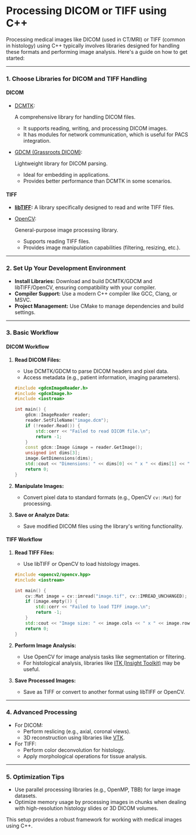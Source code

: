 # Processing DICOM or TIFF using C++

Processing medical images like DICOM (used in CT/MRI) or TIFF (common in histology) using C++ typically involves libraries designed for handling these formats and performing image analysis. Here's a guide on how to get started:

------

### 1. **Choose Libraries for DICOM and TIFF Handling**

#### **DICOM**

- [DCMTK](https://dicom.offis.de/dcmtk.php.en):

   A comprehensive library for handling DICOM files.

  - It supports reading, writing, and processing DICOM images.
  - It has modules for network communication, which is useful for PACS integration.

- [GDCM (Grassroots DICOM)](https://github.com/malaterre/GDCM):

   Lightweight library for DICOM parsing.

  - Ideal for embedding in applications.
  - Provides better performance than DCMTK in some scenarios.

#### **TIFF**

- **[libTIFF](http://www.libtiff.org/):** A library specifically designed to read and write TIFF files.

- [OpenCV](https://opencv.org/):

   General-purpose image processing library.

  - Supports reading TIFF files.
  - Provides image manipulation capabilities (filtering, resizing, etc.).

------

### 2. **Set Up Your Development Environment**

- **Install Libraries:** Download and build DCMTK/GDCM and libTIFF/OpenCV, ensuring compatibility with your compiler.
- **Compiler Support:** Use a modern C++ compiler like GCC, Clang, or MSVC.
- **Project Management:** Use CMake to manage dependencies and build settings.

------

### 3. **Basic Workflow**

#### **DICOM Workflow**

1. **Read DICOM Files:**

   - Use DCMTK/GDCM to parse DICOM headers and pixel data.
   - Access metadata (e.g., patient information, imaging parameters).

   ```cpp
   #include <gdcmImageReader.h>
   #include <gdcmImage.h>
   #include <iostream>
   
   int main() {
       gdcm::ImageReader reader;
       reader.SetFileName("image.dcm");
       if (!reader.Read()) {
           std::cerr << "Failed to read DICOM file.\n";
           return -1;
       }
       const gdcm::Image &image = reader.GetImage();
       unsigned int dims[3];
       image.GetDimensions(dims);
       std::cout << "Dimensions: " << dims[0] << " x " << dims[1] << "\n";
       return 0;
   }
   ```

2. **Manipulate Images:**

   - Convert pixel data to standard formats (e.g., OpenCV `cv::Mat`) for processing.

3. **Save or Analyze Data:**

   - Save modified DICOM files using the library's writing functionality.

#### **TIFF Workflow**

1. **Read TIFF Files:**

   - Use libTIFF or OpenCV to load histology images.

   ```cpp
   #include <opencv2/opencv.hpp>
   #include <iostream>
   
   int main() {
       cv::Mat image = cv::imread("image.tif", cv::IMREAD_UNCHANGED);
       if (image.empty()) {
           std::cerr << "Failed to load TIFF image.\n";
           return -1;
       }
       std::cout << "Image size: " << image.cols << " x " << image.rows << "\n";
       return 0;
   }
   ```

2. **Perform Image Analysis:**

   - Use OpenCV for image analysis tasks like segmentation or filtering.
   - For histological analysis, libraries like [ITK (Insight Toolkit)](https://itk.org/) may be useful.

3. **Save Processed Images:**

   - Save as TIFF or convert to another format using libTIFF or OpenCV.

------

### 4. **Advanced Processing**

- For DICOM:
  - Perform reslicing (e.g., axial, coronal views).
  - 3D reconstruction using libraries like [VTK](https://vtk.org/).
- For TIFF:
  - Perform color deconvolution for histology.
  - Apply morphological operations for tissue analysis.

------

### 5. **Optimization Tips**

- Use parallel processing libraries (e.g., OpenMP, TBB) for large image datasets.
- Optimize memory usage by processing images in chunks when dealing with high-resolution histology slides or 3D DICOM volumes.

This setup provides a robust framework for working with medical images using C++.
